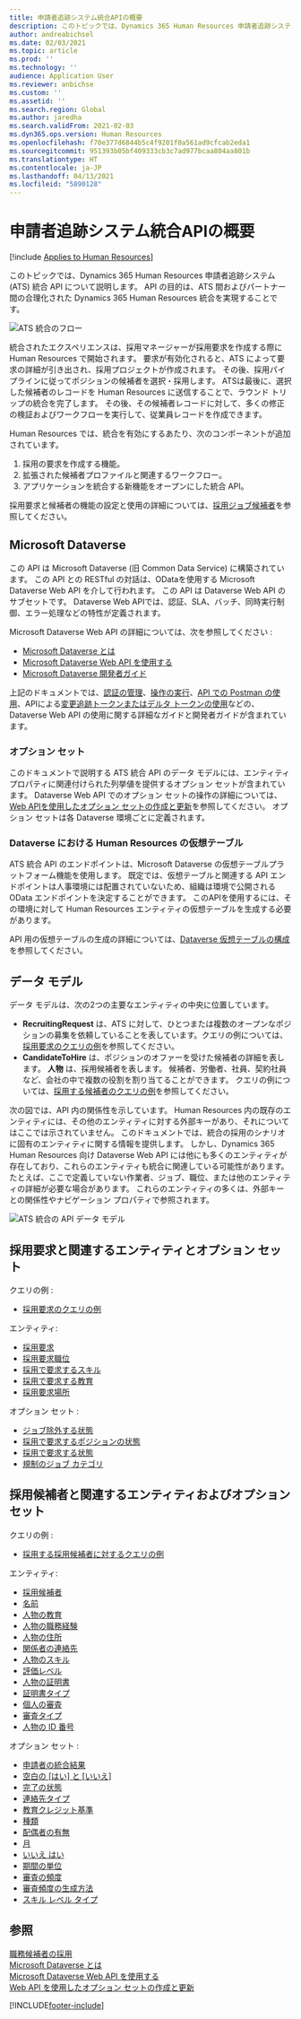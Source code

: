 ```yaml
---
title: 申請者追跡システム統合APIの概要
description: このトピックでは、Dynamics 365 Human Resources 申請者追跡システム (ATS) 統合 API について説明します。
author: andreabichsel
ms.date: 02/03/2021
ms.topic: article
ms.prod: ''
ms.technology: ''
audience: Application User
ms.reviewer: anbichse
ms.custom: ''
ms.assetid: ''
ms.search.region: Global
ms.author: jaredha
ms.search.validFrom: 2021-02-03
ms.dyn365.ops.version: Human Resources
ms.openlocfilehash: f70e377d6844b5c4f9201f0a561ad9cfcab2eda1
ms.sourcegitcommit: 951393b05bf409333cb3c7ad977bcaa804aa801b
ms.translationtype: HT
ms.contentlocale: ja-JP
ms.lasthandoff: 04/13/2021
ms.locfileid: "5890128"
---
```

# <a name="applicant-tracking-system-integration-api-introduction"></a>申請者追跡システム統合APIの概要

[!include [Applies to Human Resources](../includes/applies-to-hr.md)]

このトピックでは、Dynamics 365 Human Resources 申請者追跡システム (ATS) 統合 API について説明します。 API の目的は、ATS 間およびパートナー間の合理化された Dynamics 365 Human Resources 統合を実現することです。

![ATS 統合のフロー](media/hr-admin-integration-ats-api-introduction-flow.png)

統合されたエクスペリエンスは、採用マネージャーが採用要求を作成する際に Human Resources で開始されます。 要求が有効化されると、ATS によって要求の詳細が引き出され、採用プロジェクトが作成されます。 その後、採用パイプラインに従ってポジションの候補者を選択・採用します。 ATSは最後に、選択した候補者のレコードを Human Resources に送信することで、ラウンド トリップの統合を完了します。 その後、その候補者レコードに対して、多くの修正の検証およびワークフローを実行して、従業員レコードを作成できます。

Human Resources では、統合を有効にするあたり、次のコンポーネントが追加されています。

1.  採用の要求を作成する機能。
2.  拡張された候補者プロファイルと関連するワークフロー。
3.  アプリケーションを統合する新機能をオープンにした統合 API。

採用要求と候補者の機能の設定と使用の詳細については、[採用ジョブ候補者](hr-personnel-recruit.md)を参照してください。

## <a name="microsoft-dataverse"></a>Microsoft Dataverse

この API は Microsoft Dataverse (旧 Common Data Service) に構築されています。 この API との RESTful の対話は、ODataを使用する Microsoft Dataverse Web API を介して行われます。 この API は Dataverse Web API のサブセットです。 Dataverse Web APIでは、認証、SLA、バッチ、同時実行制御、エラー処理などの特性が定義されます。

Microsoft Dataverse Web API の詳細については、次を参照してください :

- [Microsoft Dataverse とは](/powerapps/maker/data-platform/data-platform-intro)
- [Microsoft Dataverse Web API を使用する](/powerapps/developer/data-platform/webapi/overview)
- [Microsoft Dataverse 開発者ガイド](/powerapps/developer/data-platform)

上記のドキュメントでは、[認証の管理](/powerapps/developer/data-platform/webapi/authenticate-web-api)、[操作の実行](/powerapps/developer/data-platform/webapi/perform-operations-web-api)、[API での Postman の使用](/powerapps/developer/data-platform/webapi/use-postman-web-api)、APIによる[変更追跡トークンまたはデルタ トークンの使用](/powerapps/developer/data-platform/use-change-tracking-synchronize-data-external-systems)などの、Dataverse Web API の使用に関する詳細なガイドと開発者ガイドが含まれています。

### <a name="option-sets"></a>オプション セット

このドキュメントで説明する ATS 統合 API のデータ モデルには、エンティティ プロパティに関連付けられた列挙値を提供するオプション セットが含まれています。 Dataverse Web API でのオプション セットの操作の詳細については、[Web APIを使用したオプション セットの作成と更新](/powerapps/developer/data-platform/webapi/create-update-optionsets)を参照してください。 オプション セットは各 Dataverse 環境ごとに定義されます。

### <a name="virtual-tables-for-human-resources-in-dataverse"></a>Dataverse における Human Resources の仮想テーブル

ATS 統合 API のエンドポイントは、Microsoft Dataverse の仮想テーブルプラットフォーム機能を使用します。 既定では、仮想テーブルと関連する API エンドポイントは人事環境には配置されていないため、組織は環境で公開される OData エンドポイントを決定することができます。 このAPIを使用するには、その環境に対して Human Resources エンティティの仮想テーブルを生成する必要があります。 

API 用の仮想テーブルの生成の詳細については、[Dataverse 仮想テーブルの構成](./hr-admin-integration-common-data-service-virtual-entities.md)を参照してください。

## <a name="data-model"></a>データ モデル

データ モデルは、次の2つの主要なエンティティの中央に位置しています。

- **RecruitingRequest** は、ATS に対して、ひとつまたは複数のオープンなポジションの募集を依頼していることを表しています。クエリの例については、[採用要求のクエリの例](hr-admin-integration-ats-api-recruiting-request-example-query.md)を参照してください。
- **CandidateToHire** は、ポジションのオファーを受けた候補者の詳細を表します。 **人物** は、採用候補者を表します。 候補者、労働者、社員、契約社員など、会社の中で複数の役割を割り当てることができます。 クエリの例については、[採用する候補者のクエリの例](hr-admin-integration-ats-api-candidate-to-hire-example-query.md)を参照してください。

次の図では、API 内の関係性を示しています。 Human Resources 内の既存のエンティティには、その他のエンティティに対する外部キーがあり、それについてはここでは示されていません。 このドキュメントでは、統合の採用のシナリオに固有のエンティティに関する情報を提供します。 しかし、Dynamics 365 Human Resources 向け Dataverse Web API には他にも多くのエンティティが存在しており、これらのエンティティも統合に関連している可能性があります。 たとえば、ここで定義していない作業者、ジョブ、職位、または他のエンティティの詳細が必要な場合があります。 これらのエンティティの多くは、外部キーとの関係性やナビゲーション プロパティで参照されます。

![ATS 統合の API データ モデル](media/hr-admin-integration-ats-api-data-model.png)

## <a name="recruiting-request-and-related-entities-and-option-sets"></a>採用要求と関連するエンティティとオプション セット

クエリの例 : 

- [採用要求のクエリの例](hr-admin-integration-ats-api-recruiting-request-example-query.md)

エンティティ:

- [採用要求](hr-admin-integration-ats-api-recruiting-request.md)
- [採用要求職位](hr-admin-integration-ats-api-recruiting-request-position.md)
- [採用で要求するスキル](hr-admin-integration-ats-api-recruiting-request-skill.md)
- [採用で要求する教育](hr-admin-integration-ats-api-recruiting-request-education.md)
- [採用要求場所](hr-admin-integration-ats-api-recruiting-request-location.md)

オプション セット :

- [ジョブ除外する状態](hr-admin-integration-ats-api-job-exempt-status.md)
- [採用で要求するポジションの状態](hr-admin-integration-ats-api-recruiting-request-position-status.md)
- [採用で要求する状態](hr-admin-integration-ats-api-recruiting-request-status.md)
- [規制のジョブ カテゴリ](hr-admin-integration-ats-api-regulatory-job-category.md)

## <a name="candidate-to-hire-and-related-entities-and-option-sets"></a>採用候補者と関連するエンティティおよびオプション セット

クエリの例 :

- [採用する採用候補者に対するクエリの例](hr-admin-integration-ats-api-candidate-to-hire-example-query.md)

エンティティ:

- [採用候補者](hr-admin-integration-ats-api-candidate-to-hire.md)
- [名前](hr-admin-integration-ats-api-person.md)
- [人物の教育](hr-admin-integration-ats-api-person-education.md)
- [人物の職務経験](hr-admin-integration-ats-api-person-professional-experience.md)
- [人物の住所](hr-admin-integration-ats-api-person-address.md)
- [関係者の連絡先](hr-admin-integration-ats-api-party-contact.md)
- [人物のスキル](hr-admin-integration-ats-api-person-skill.md)
- [評価レベル](hr-admin-integration-ats-api-rating-level.md)
- [人物の証明書](hr-admin-integration-ats-api-person-certificate.md)
- [証明書タイプ](hr-admin-integration-ats-api-certificate-type.md)
- [個人の審査](hr-admin-integration-ats-api-person-screening.md)
- [審査タイプ](hr-admin-integration-ats-api-screening-types.md)
- [人物の ID 番号](hr-admin-integration-ats-api-person-identification-number.md)

オプション セット :

- [申請者の統合結果](hr-admin-integration-ats-api-applicant-integration-result.md)
- [空白の [はい] と [いいえ]](hr-admin-integration-ats-api-blank-yes-no.md)
- [完了の状態](hr-admin-integration-ats-api-completion-status.md)
- [連絡先タイプ](hr-admin-integration-ats-api-contact-type.md)
- [教育クレジット基準](hr-admin-integration-ats-api-education-credit-basis.md)
- [種類](hr-admin-integration-ats-api-gender.md)
- [配偶者の有無](hr-admin-integration-ats-api-marital-status.md)
- [月](hr-admin-integration-ats-api-months-of-year.md)
- [いいえ はい](hr-admin-integration-ats-api-no-yes.md)
- [期間の単位](hr-admin-integration-ats-api-period-unit.md)
- [審査の頻度](hr-admin-integration-ats-api-screening-frequency.md)
- [審査頻度の生成方法](hr-admin-integration-ats-api-screening-frequency-generate-from.md)
- [スキル レベル タイプ](hr-admin-integration-ats-api-skill-level-type.md)

## <a name="see-also"></a>参照

[職務候補者の採用](hr-personnel-recruit.md)<br>
[Microsoft Dataverse とは](/powerapps/maker/data-platform/data-platform-intro)<br>
[Microsoft Dataverse Web API を使用する](/powerapps/developer/data-platform/webapi/overview)<br>
[Web API を使用したオプション セットの作成と更新](/powerapps/developer/data-platform/webapi/create-update-optionsets)<br>

[!INCLUDE[footer-include](../includes/footer-banner.md)]